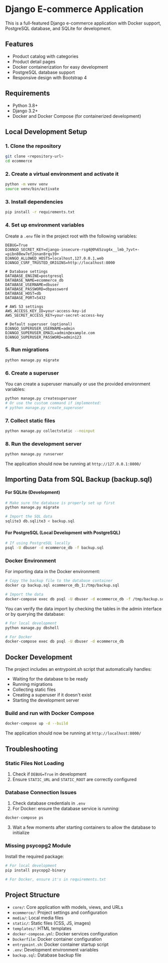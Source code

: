 # Django E-commerce Application

This is a full-featured Django e-commerce application with Docker support, PostgreSQL database, and SQLite for development.

## Features

- Product catalog with categories
- Product detail pages
- Docker containerization for easy development
- PostgreSQL database support
- Responsive design with Bootstrap 4

## Requirements

- Python 3.8+
- Django 3.2+
- Docker and Docker Compose (for containerized development)

## Local Development Setup

### 1. Clone the repository

```bash
git clone <repository-url>
cd ecommerce
```

### 2. Create a virtual environment and activate it

```bash
python -m venv venv
source venv/bin/activate
```

### 3. Install dependencies

```bash
pip install -r requirements.txt
```

### 4. Set up environment variables
Create a `.env` file in the project root with the following variables:

```
DEBUG=True
DJANGO_SECRET_KEY=django-insecure-rsg4@0%65zug4x__lmb_7yvt+-=pibn80ew7ef2onan8rqv39+
DJANGO_ALLOWED_HOSTS=localhost,127.0.0.1,web
DJANGO_CSRF_TRUSTED_ORIGINS=http://localhost:8000

# Database settings
DATABASE_ENGINE=postgresql
DATABASE_NAME=ecommerce_db
DATABASE_USERNAME=dbuser
DATABASE_PASSWORD=dbpassword
DATABASE_HOST=db
DATABASE_PORT=5432

# AWS S3 settings
AWS_ACCESS_KEY_ID=your-access-key-id
AWS_SECRET_ACCESS_KEY=your-secret-access-key

# Default superuser (optional)
DJANGO_SUPERUSER_USERNAME=admin
DJANGO_SUPERUSER_EMAIL=admin@example.com
DJANGO_SUPERUSER_PASSWORD=admin123
```

### 5. Run migrations

```bash
python manage.py migrate
```

### 6. Create a superuser
You can create a superuser manually or use the provided environment variables:

```bash
python manage.py createsuperuser
# Or use the custom command if implemented:
# python manage.py create_superuser
```

### 7. Collect static files

```bash
python manage.py collectstatic --noinput
```

### 8. Run the development server

```bash
python manage.py runserver
```

The application should now be running at `http://127.0.0.1:8000/`

## Importing Data from SQL Backup (backup.sql)

#### For SQLite (Development)

```bash
# Make sure the database is properly set up first
python manage.py migrate

# Import the SQL data
sqlite3 db.sqlite3 < backup.sql
```

#### For PostgreSQL (Local Development with PostgreSQL)

```bash
# If using PostgreSQL locally
psql -U dbuser -d ecommerce_db -f backup.sql
```

### Docker Environment

For importing data in the Docker environment:

```bash
# Copy the backup file to the database container
docker cp backup.sql ecommerce_db_1:/tmp/backup.sql

# Import the data
docker-compose exec db psql -U dbuser -d ecommerce_db -f /tmp/backup.sql
```

You can verify the data import by checking the tables in the admin interface or by querying the database:

```bash
# For local development
python manage.py dbshell

# For Docker
docker-compose exec db psql -U dbuser -d ecommerce_db
```

## Docker Development

The project includes an entrypoint.sh script that automatically handles:
- Waiting for the database to be ready
- Running migrations
- Collecting static files
- Creating a superuser if it doesn't exist
- Starting the development server

### Build and run with Docker Compose

```bash
docker-compose up -d --build
```

The application should now be running at `http://localhost:8000/`

## Troubleshooting

### Static Files Not Loading

1. Check if `DEBUG=True` in development
2. Ensure `STATIC_URL` and `STATIC_ROOT` are correctly configured

### Database Connection Issues

1. Check database credentials in `.env`
2. For Docker: ensure the database service is running:

```bash
docker-compose ps
```

3. Wait a few moments after starting containers to allow the database to initialize

### Missing psycopg2 Module

Install the required package:

```bash
# For local development
pip install psycopg2-binary

# For Docker, ensure it's in requirements.txt
```

## Project Structure

- `core/`: Core application with models, views, and URLs
- `ecommerce/`: Project settings and configuration
- `media/`: Local media files
- `static/`: Static files (CSS, JS, images)
- `templates/`: HTML templates
- `docker-compose.yml`: Docker services configuration
- `Dockerfile`: Docker container configuration
- `entrypoint.sh`: Docker container startup script
- `.env`: Development environment variables
- `backup.sql`: Database backup file